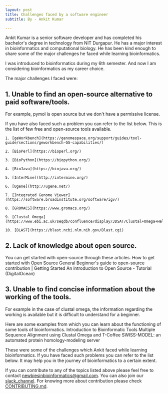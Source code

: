 ```yaml
---
layout: post
title: Challenges faced by a software engineer
subtitle: By - Ankit Kumar

---
```


Ankit Kumar is a senior software developer and has completed his bachelor's degree in technology from NIT Durgapur. He has a major interest in bioinformatics and computational biology. He has been kind enough to share some of the major challenges he faced while learning bioinformatics.

I was introduced to bioinformatics during my 6th semester. And now I am considering bioinformatics as my career choice.

The major challenges I faced were: 

## 1. Unable to find an open-source alternative to paid software/tools.

For example, pymol is open source but we don't have a permissive license. 

If you have also faced such a problem you can refer to the list below. 
This is the list of few free and open-source tools available.

	1. [geWorkbench](https://genomespace.org/support/guides/tool-guide/sections/geworkbench-GS-capabilities/)
	
	2. [BioPerl](https://bioperl.org/)
	
	3. [BioPython](https://biopython.org/)
	
	4. [BioJava](https://biojava.org/)
	
	5. [InterMine](http://intermine.org/)
	
	6. [Ugene](http://ugene.net/)
	
	7. [Integrated Genome Viewer](https://software.broadinstitute.org/software/igv/)
	
	8. [GROMACS](https://www.gromacs.org/)
	
	9. [Clustal Omega](https://www.ebi.ac.uk/seqdb/confluence/display/JDSAT/Clustal+Omega+Help+and+Documentation)
	
	10. [BLAST](https://blast.ncbi.nlm.nih.gov/Blast.cgi)


## 2. Lack of knowledge about open source.


 You can get started with open-source through these articles.
How to get started with Open Source
General Beginner's guide to open-source contribution | Getting Started
An introduction to Open Source - Tutorial (DigitalOcean) 



## 3. Unable to find concise information about the working of the tools.

For example in the case of clustal omega, the information regarding the working is available but it is difficult to understand for a beginner.

Here are some examples from which you can learn about the functioning of some tools of bioinformatics.
Introduction to Bioinformatic Tools
Multiple Sequence Alignment using Clustal Omega and T-Coffee
SWISS-MODEL: an automated protein homology-modeling server


These were some of the challenges which Ankit faced while learning bioinformatics.
If you have faced such problems you can refer to the list below. It may help you in the journey of bioinformatics to a certain extent.




If you can contribute to any of the topics listed above please feel free to contact [newbiesinbioinformatics@gmail.com]([newbiesinbioinformatics@gmail.com). You can also join our [slack_channel](https://join.slack.com/t/newbiesinbioi-suw3310/shared_invite/zt-ra6dx7tx-497jnBj5a54R27YB_oQK8g). For knowing more about contribution please check [CONTRIBUTING.md](https://github.com/Newbies-in-bioinformatics/Newbies-in-bioinformatics/blob/main/CONTRIBUTING.md).




